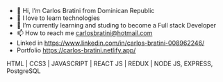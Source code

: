 - 👋 Hi, I’m Carlos Bratini from Dominican Republic
- 👀 I love to learn technologies
- 🌱 I’m currently learning and studing to become a Full stack Developer
- 📫 How to reach me carlosbratini@hotmail.com
- Linked in  https://www.linkedin.com/in/carlos-bratini-008962246/
- Portfolio https://carlos-bratini.netlify.app/

HTML | CCS3 | JAVASCRIPT | REACT JS | REDUX | NODE JS, EXPRESS, PostgreSQL 

<!---
Bratini89/Bratini89 is a ✨ special ✨ repository because its `README.md` (this file) appears on your GitHub profile.
You can click the Preview link to take a look at your changes.
--->
